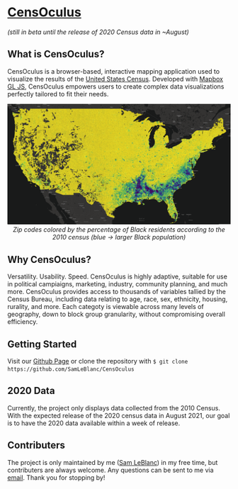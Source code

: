 # [CensOculus](https://samleblanc.github.io/CensOculus/)
*(still in beta until the release of 2020 Census data in ~August)*

## What is CensOculus?
CensOculus is a browser-based, interactive mapping application used to visualize the results of the [United States Census](https://en.wikipedia.org/wiki/United_States_census). Developed with [Mapbox GL JS](https://www.mapbox.com/mapbox-gljs), CensOculus empowers users to create complex data visualizations perfectly tailored to fit their needs.
<p align="center">
  <img src="https://github.com/SamLeBlanc/CensOculus/blob/main/images/readMeImage2.png" width="800">
  <br>
  <span><i>Zip codes colored by the percentage of Black residents according to the 2010 census (blue → larger Black population)</i></span>
</p>


## Why CensOculus?

Versatility. Usability. Speed. CensOculus is highly adaptive, suitable for use in political campiaigns, marketing, industry, community planning, and much more. CensOculus provides access to thousands of variables tallied by the Census Bureau, including data relating to age, race, sex, ethnicity, housing, rurality, and more. Each categoty is viewable across many levels of geography, down to block group granularity, without compromising overall efficiency.

## Getting Started

Visit our [Github Page](https://samleblanc.github.io/CensOculus/) or clone the repository with
`$ git clone https://github.com/SamLeBlanc/CensOculus`

## 2020 Data

Currently, the project only displays data collected from the 2010 Census. With the expected release of the 2020 census data in August 2021, our goal is to have the 2020 data available within a week of release.

## Contributers

The project is only maintained by me ([Sam LeBlanc](https://github.com/SamLeBlanc)) in my free time, but contributers are always welcome. Any questions can be sent to me via [email](mailto:sdl87@georgetown.edu). Thank you for stopping by!
